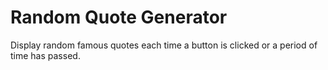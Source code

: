 # Random Quote Generator
 Display random famous quotes each time a button is clicked or a period of time has passed.
